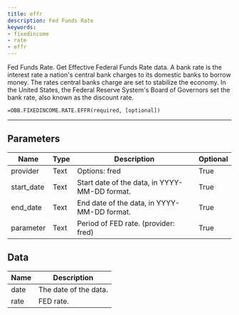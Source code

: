 ```yaml
---
title: effr
description: Fed Funds Rate
keywords: 
- fixedincome
- rate
- effr
---
```


<!-- markdownlint-disable MD041 -->

Fed Funds Rate.  Get Effective Federal Funds Rate data. A bank rate is the interest rate a nation's central bank charges to its domestic banks to borrow money. The rates central banks charge are set to stabilize the economy. In the United States, the Federal Reserve System's Board of Governors set the bank rate, also known as the discount rate.

```excel wordwrap
=OBB.FIXEDINCOME.RATE.EFFR(required, [optional])
```

---

## Parameters

| Name | Type | Description | Optional |
| ---- | ---- | ----------- | -------- |
| provider | Text | Options: fred | True |
| start_date | Text | Start date of the data, in YYYY-MM-DD format. | True |
| end_date | Text | End date of the data, in YYYY-MM-DD format. | True |
| parameter | Text | Period of FED rate. (provider: fred) | True |

## Data

| Name | Description |
| ---- | ----------- |
| date | The date of the data.  |
| rate | FED rate.  |
